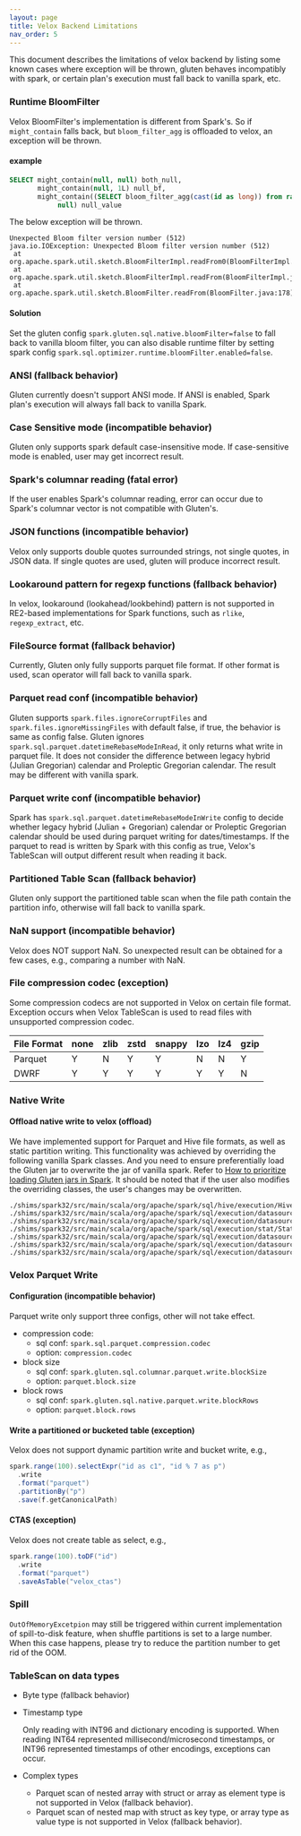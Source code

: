 ```yaml
---
layout: page
title: Velox Backend Limitations
nav_order: 5
---
```

This document describes the limitations of velox backend by listing some known cases where exception will be thrown, gluten behaves incompatibly with spark, or certain plan's execution
must fall back to vanilla spark, etc.

### Runtime BloomFilter

Velox BloomFilter's implementation is different from Spark's. So if `might_contain` falls back, but `bloom_filter_agg` is offloaded to velox, an exception will be thrown.

#### example

```sql
SELECT might_contain(null, null) both_null,
       might_contain(null, 1L) null_bf,
       might_contain((SELECT bloom_filter_agg(cast(id as long)) from range(1, 10000)),
            null) null_value
```

The below exception will be thrown.

```
Unexpected Bloom filter version number (512)
java.io.IOException: Unexpected Bloom filter version number (512)
 at org.apache.spark.util.sketch.BloomFilterImpl.readFrom0(BloomFilterImpl.java:256)
 at org.apache.spark.util.sketch.BloomFilterImpl.readFrom(BloomFilterImpl.java:265)
 at org.apache.spark.util.sketch.BloomFilter.readFrom(BloomFilter.java:178)
```

#### Solution

Set the gluten config `spark.gluten.sql.native.bloomFilter=false` to fall back to vanilla bloom filter, you can also disable runtime filter by setting spark config `spark.sql.optimizer.runtime.bloomFilter.enabled=false`.

### ANSI (fallback behavior)

Gluten currently doesn't support ANSI mode. If ANSI is enabled, Spark plan's execution will always fall back to vanilla Spark.

### Case Sensitive mode (incompatible behavior)

Gluten only supports spark default case-insensitive mode. If case-sensitive mode is enabled, user may get incorrect result.

### Spark's columnar reading (fatal error)

If the user enables Spark's columnar reading, error can occur due to Spark's columnar vector is not compatible with
Gluten's.

### JSON functions (incompatible behavior)

Velox only supports double quotes surrounded strings, not single quotes, in JSON data. If single quotes are used, gluten will produce incorrect result.

### Lookaround pattern for regexp functions (fallback behavior)

In velox, lookaround (lookahead/lookbehind) pattern is not supported in RE2-based implementations for Spark functions,
such as `rlike`, `regexp_extract`, etc.

### FileSource format (fallback behavior)
Currently, Gluten only fully supports parquet file format. If other format is used, scan operator will fall back to vanilla spark.

### Parquet read conf (incompatible behavior)
Gluten supports `spark.files.ignoreCorruptFiles` and `spark.files.ignoreMissingFiles` with default false, if true, the behavior is same as config false.
Gluten ignores `spark.sql.parquet.datetimeRebaseModeInRead`, it only returns what write in parquet file. It does not consider the difference between legacy
hybrid (Julian Gregorian) calendar and Proleptic Gregorian calendar. The result may be different with vanilla spark.

### Parquet write conf (incompatible behavior)

Spark has `spark.sql.parquet.datetimeRebaseModeInWrite` config to decide whether legacy hybrid (Julian + Gregorian) calendar 
or Proleptic Gregorian calendar should be used during parquet writing for dates/timestamps. If the parquet to read is written
by Spark with this config as true, Velox's TableScan will output different result when reading it back.

### Partitioned Table Scan (fallback behavior)
Gluten only support the partitioned table scan when the file path contain the partition info, otherwise will fall back to vanilla spark.

### NaN support (incompatible behavior)
Velox does NOT support NaN. So unexpected result can be obtained for a few cases, e.g., comparing a number with NaN.

### File compression codec (exception)

Some compression codecs are not supported in Velox on certain file format.
Exception occurs when Velox TableScan is used to read files with unsupported compression codec.

| File Format | none | zlib | zstd | snappy | lzo | lz4 | gzip |
|-------------|------|------|------|--------|-----|-----|------|
| Parquet     | Y    | N    | Y    | Y      | N   | N   | Y    |
| DWRF        | Y    | Y    | Y    | Y      | Y   | Y   | N    |


### Native Write

#### Offload native write to velox (offload)

We have implemented support for Parquet and Hive file formats, as well as static partition writing. This functionality was achieved by overriding the following vanilla Spark classes. And you need to ensure preferentially load the Gluten jar to overwrite the jar of vanilla spark. Refer to [How to prioritize loading Gluten jars in Spark](https://github.com/oap-project/gluten/blob/main/docs/velox-backend-troubleshooting.md#incompatible-class-error-when-using-native-writer). It should be noted that if the user also modifies the overriding classes, the user's changes may be overwritten.

```
./shims/spark32/src/main/scala/org/apache/spark/sql/hive/execution/HiveFileFormat.scala
./shims/spark32/src/main/scala/org/apache/spark/sql/execution/datasources/parquet/ParquetFileFormat.scala
./shims/spark32/src/main/scala/org/apache/spark/sql/execution/datasources/orc/OrcFileFormat.scala
./shims/spark32/src/main/scala/org/apache/spark/sql/execution/stat/StatFunctions.scala
./shims/spark32/src/main/scala/org/apache/spark/sql/execution/datasources/BasicWriteStatsTracker.scala
./shims/spark32/src/main/scala/org/apache/spark/sql/execution/datasources/FileFormatDataWriter.scala
./shims/spark32/src/main/scala/org/apache/spark/sql/execution/datasources/FileFormatWriter.scala

```

### Velox Parquet Write

#### Configuration (incompatible behavior)

Parquet write only support three configs, other will not take effect.

- compression code:
  - sql conf: `spark.sql.parquet.compression.codec`
  - option: `compression.codec`
- block size
  - sql conf: `spark.gluten.sql.columnar.parquet.write.blockSize`
  - option: `parquet.block.size`
- block rows
  - sql conf: `spark.gluten.sql.native.parquet.write.blockRows`
  - option: `parquet.block.rows`

#### Write a partitioned or bucketed table (exception)

Velox does not support dynamic partition write and bucket write, e.g.,

```scala
spark.range(100).selectExpr("id as c1", "id % 7 as p")
  .write
  .format("parquet")
  .partitionBy("p")
  .save(f.getCanonicalPath)
```

#### CTAS (exception)

Velox does not create table as select, e.g.,

```scala
spark.range(100).toDF("id")
  .write
  .format("parquet")
  .saveAsTable("velox_ctas")
```

### Spill

`OutOfMemoryExcetpion` may still be triggered within current implementation of spill-to-disk feature, when shuffle partitions is set to a large number. When this case happens, please try to reduce the partition number to get rid of the OOM.

### TableScan on data types

- Byte type (fallback behavior)
- Timestamp type

  Only reading with INT96 and dictionary encoding is supported. When reading INT64 represented millisecond/microsecond timestamps, or INT96 represented timestamps of other encodings, exceptions can occur.

- Complex types
  - Parquet scan of nested array with struct or array as element type is not supported in Velox (fallback behavior).
  - Parquet scan of nested map with struct as key type, or array type as value type is not supported in Velox (fallback behavior).

